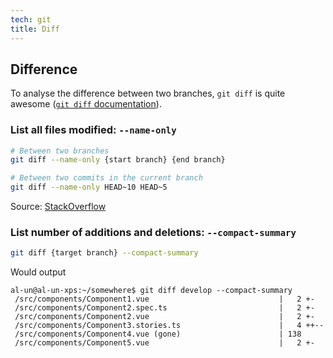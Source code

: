 ```yaml
---
tech: git
title: Diff
---
```


## Difference

To analyse the difference between two branches, `git diff` is quite awesome ([`git diff` documentation](https://git-scm.com/docs/git-diff)).

### List all files modified: `--name-only`

```sh
# Between two branches
git diff --name-only {start branch} {end branch}

# Between two commits in the current branch
git diff --name-only HEAD~10 HEAD~5
```

Source: [StackOverflow](https://stackoverflow.com/a/1552353/4906586)

### List number of additions and deletions: `--compact-summary`

```sh
git diff {target branch} --compact-summary
```

Would output

```
al-un@al-un-xps:~/somewhere$ git diff develop --compact-summary
 /src/components/Component1.vue                             |   2 +-
 /src/components/Component2.spec.ts                         |   2 +-
 /src/components/Component2.vue                             |   2 +-
 /src/components/Component3.stories.ts                      |   4 ++--
 /src/components/Component4.vue (gone)                      | 138
 /src/components/Component5.vue                             |   2 +-
```
